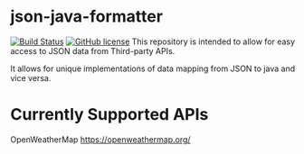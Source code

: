 # json-java-formatter 
[![Build Status](https://travis-ci.org/blakematis/json-java-formatter.svg?branch=master)](https://travis-ci.org/blakematis/json-java-formatter)
[![GitHub license](https://img.shields.io/badge/license-lgpl-3.0.svg)](ttps://github.com/blakematis/json-java-formatter/blob/master/LICENSE)
This repository is intended to allow for easy access to JSON data from Third-party APIs.

It allows for unique implementations of data mapping from JSON to java and vice versa.

# Currently Supported APIs
OpenWeatherMap
https://openweathermap.org/
